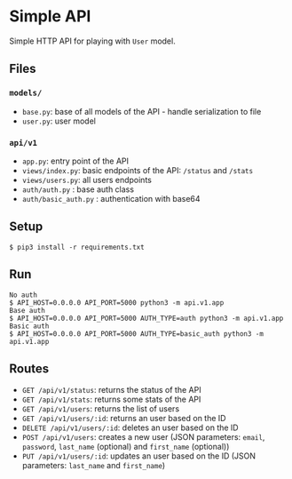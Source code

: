 # Simple API

Simple HTTP API for playing with `User` model.


## Files

### `models/`

- `base.py`: base of all models of the API - handle serialization to file
- `user.py`: user model

### `api/v1`

- `app.py`: entry point of the API
- `views/index.py`: basic endpoints of the API: `/status` and `/stats`
- `views/users.py`: all users endpoints
- `auth/auth.py` : base auth class
- `auth/basic_auth.py` : authentication with base64

## Setup

```
$ pip3 install -r requirements.txt
```


## Run

```
No auth
$ API_HOST=0.0.0.0 API_PORT=5000 python3 -m api.v1.app
Base auth
$ API_HOST=0.0.0.0 API_PORT=5000 AUTH_TYPE=auth python3 -m api.v1.app
Basic auth
$ API_HOST=0.0.0.0 API_PORT=5000 AUTH_TYPE=basic_auth python3 -m api.v1.app
```


## Routes

- `GET /api/v1/status`: returns the status of the API
- `GET /api/v1/stats`: returns some stats of the API
- `GET /api/v1/users`: returns the list of users
- `GET /api/v1/users/:id`: returns an user based on the ID
- `DELETE /api/v1/users/:id`: deletes an user based on the ID
- `POST /api/v1/users`: creates a new user (JSON parameters: `email`, `password`, `last_name` (optional) and `first_name` (optional))
- `PUT /api/v1/users/:id`: updates an user based on the ID (JSON parameters: `last_name` and `first_name`)
